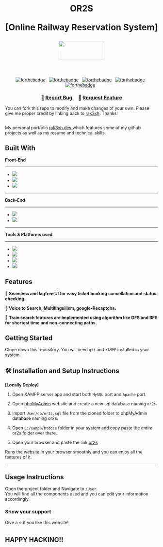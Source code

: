 <h1 align="center">
 <p> OR2S</p> [Online Railway Reservation System]<br/>
  <a href="https://rak3xh-portfolio.vercel.app/" target="_blank"><p align="center"><img src="https://media2.giphy.com/media/v1.Y2lkPTc5MGI3NjExcW9lemZ0bWNnanFpOWRleWowNnM2Mnp6bTN2eWE4bTVmanRlbmNrNCZlcD12MV9pbnRlcm5hbF9naWZfYnlfaWQmY3Q9cw/A7LF3J4uMJQ4r8ApLg/giphy.gif"height="60px" width="150"/></p> </a>
</h1>

<br/>
<div>
<center>

[![forthebadge](https://forthebadge.com/images/badges/built-with-love.svg)](https://forthebadge.com) &nbsp;
[![forthebadge](https://forthebadge.com/images/badges/uses-html.svg)](https://forthebadge.com) &nbsp;
[![forthebadge](https://forthebadge.com/images/badges/uses-css.svg)](https://forthebadge.com) &nbsp;
[![forthebadge](https://forthebadge.com/images/badges/made-with-javascript.svg)](https://forthebadge.com) &nbsp;
[![forthebadge](https://forthebadge.com/images/badges/open-source.svg)](https://forthebadge.com) &nbsp;

</center>
</div>
<h3 align="center">
    🔹
    <a href="https://github.com/rak3xh/or2s-project/issues">Report Bug</a> &nbsp; &nbsp;
    🔹
    <a href="https://github.com/rak3xh/or2s-project/issues">Request Feature</a>
</h3>

You can fork this repo to modify and make changes of your own. Please give me proper credit by linking back to [rak3xh](https://github.com/rak3xh/or2s-project). Thanks!

##

My personal portfolio <a href="https://rak3xh-portfolio.vercel.app/" target="_blank">rak3xh.dev </a> which features some of my github projects as well as my resume and technical skills.<br/>

## Built With

**Front-End**

---

- <img src="https://img.shields.io/badge/html5-%23E34F26.svg?&style=for-the-badge&logo=html5&logoColor=white" />
- <img src="https://img.shields.io/badge/css3-%231572B6.svg?&style=for-the-badge&logo=css3&logoColor=white" />
- <img src="https://img.shields.io/badge/javascript-%23F7DF1E.svg?&style=for-the-badge&logo=javascript&logoColor=black" />

---

**Back-End**

---

- <img src="https://img.shields.io/badge/mysql-%234479A1.svg?&style=for-the-badge&logo=mysql&logoColor=white" />
- <img src="https://img.shields.io/badge/php-%23777BB4.svg?&style=for-the-badge&logo=php&logoColor=white" />

---

**Tools & Platforms used**

---

- <img src="https://img.shields.io/badge/visual%20studio%20code-%23007ACC.svg?&style=for-the-badge&logo=visual%20studio%20code&logoColor=white" />
- <img src="https://img.shields.io/badge/sublime%20text-%23FF9800.svg?&style=for-the-badge&logo=sublime%20text&logoColor=black" />
- <img src="https://img.shields.io/badge/heroku-%23430098.svg?&style=for-the-badge&logo=heroku&logoColor=white" />
- <img src="https://img.shields.io/badge/xampp-%23FB7A24.svg?&style=for-the-badge&logo=xampp&logoColor=white" />

## Features

**📖 Seamless and lagfree UI for easy ticket booking cancellation and status checking.**

**🎨 Voice to Search, Multilinguilism, google-Recaptcha.**

**📱 Train search features are implemented using algorithm like DFS and BFS for shortest time and non-connecting paths.**

## Getting Started

Clone down this repository. You will need `git` and `XAMPP` installed in your system.

## 🛠 Installation and Setup Instructions

**<p>[Locally Deploy]</p>**

1. Open XAMPP server app and start both `MySQL` port and `Apache` port.

2. Open [phpMyAdmin](http://localhost/phpmyadmin/) website and create a new sql database naming `or2s`.

3. Import `User/db/or2s.sql` file from the cloned folder to phpMyAdmin database naming or2s.
4. Open `C:/xampp/htdocs` folder in your system and copy paste the entire or2s folder over there.
5. Open your browser and paste the link [or2s](http://localhost/or2s/user/)

Runs the website in your browser smoothly and you can enjoy all the features of it.

---

## Usage Instructions

Open the project folder and Navigate to `/User`. <br/>
You will find all the components used and you can edit your information accordingly.

### Show your support

Give a ⭐ if you like this website!

## HAPPY HACKING!!
